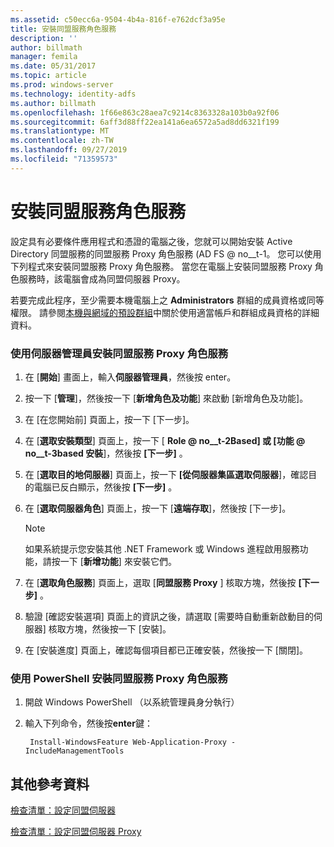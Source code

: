 ```yaml
---
ms.assetid: c50ecc6a-9504-4b4a-816f-e762dcf3a95e
title: 安裝同盟服務角色服務
description: ''
author: billmath
manager: femila
ms.date: 05/31/2017
ms.topic: article
ms.prod: windows-server
ms.technology: identity-adfs
ms.author: billmath
ms.openlocfilehash: 1f66e863c28aea7c9214c8363328a103b0a92f06
ms.sourcegitcommit: 6aff3d88ff22ea141a6ea6572a5ad8dd6321f199
ms.translationtype: MT
ms.contentlocale: zh-TW
ms.lasthandoff: 09/27/2019
ms.locfileid: "71359573"
---
```

# <a name="install-the-federation-service-proxy-role-service"></a>安裝同盟服務角色服務

設定具有必要條件應用程式和憑證的電腦之後，您就可以開始安裝 Active Directory 同盟服務的同盟服務 Proxy 角色服務 \(AD FS @ no__t-1。 您可以使用下列程式來安裝同盟服務 Proxy 角色服務。 當您在電腦上安裝同盟服務 Proxy 角色服務時，該電腦會成為同盟伺服器 Proxy。  
  
若要完成此程序，至少需要本機電腦上之 **Administrators** 群組的成員資格或同等權限。  請參閱[本機與網域的預設群組](https://go.microsoft.com/fwlink/?LinkId=83477)中關於使用適當帳戶和群組成員資格的詳細資料。   
  
### <a name="to-install-the-federation-service-proxy-role-service-using-the-server-manager"></a>使用伺服器管理員安裝同盟服務 Proxy 角色服務
  
1.  在 [**開始**] 畫面上，輸入**伺服器管理員**，然後按 enter。  
  
2.  按一下 [**管理**]，然後按一下 [**新增角色及功能**] 來啟動 [新增角色及功能]。  
  
3.  在 [在您開始前] 頁面上，按一下 [下一步]。  
  
4.  在 [**選取安裝類型**] 頁面上，按一下 [ **Role @ no__t-2Based] 或 [功能 @ no__t-3based 安裝**]，然後按 **[下一步]** 。  
  
5.  在 [**選取目的地伺服器**] 頁面上，按一下 **[從伺服器集區選取伺服器**]，確認目的電腦已反白顯示，然後按 **[下一步]** 。  
  
6.  在 [**選取伺服器角色**] 頁面上，按一下 [**遠端存取**]，然後按 [下一步]。  
  
    > [!NOTE]  
    > 如果系統提示您安裝其他 .NET Framework 或 Windows 進程啟用服務功能，請按一下 [**新增功能**] 來安裝它們。  
  
7. 在 [**選取角色服務**] 頁面上，選取 [**同盟服務 Proxy** ] 核取方塊，然後按 **[下一步]** 。  

8. 驗證 [確認安裝選項] 頁面上的資訊之後，請選取 [需要時自動重新啟動目的伺服器] 核取方塊，然後按一下 [安裝]。  
  
13. 在 [安裝進度] 頁面上，確認每個項目都已正確安裝，然後按一下 [關閉]。  

### <a name="to-install-the-federation-service-proxy-role-service-using-powershell"></a>使用 PowerShell 安裝同盟服務 Proxy 角色服務

1. 開啟 Windows PowerShell （以系統管理員身分執行）

2. 輸入下列命令，然後按**enter**鍵：

        Install-WindowsFeature Web-Application-Proxy -IncludeManagementTools



  
## <a name="additional-references"></a>其他參考資料  
[檢查清單：設定同盟伺服器](Checklist--Setting-Up-a-Federation-Server.md)  
  
[檢查清單：設定同盟伺服器 Proxy](Checklist--Setting-Up-a-Federation-Server-Proxy.md)  
  

